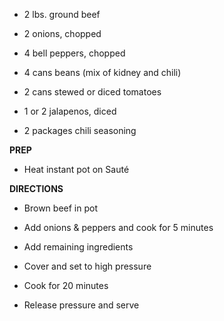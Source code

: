 -   2 lbs. ground beef

-   2 onions, chopped

-   4 bell peppers, chopped

-   4 cans beans (mix of kidney and chili)

-   2 cans stewed or diced tomatoes

-   1 or 2 jalapenos, diced

-   2 packages chili seasoning

**PREP**

-   Heat instant pot on Sauté

**DIRECTIONS**

-   Brown beef in pot

-   Add onions & peppers and cook for 5 minutes

-   Add remaining ingredients

-   Cover and set to high pressure

-   Cook for 20 minutes

-   Release pressure and serve
